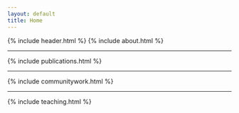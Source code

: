 ```yaml
---
layout: default
title: Home
---
```

{% include header.html %}
{% include about.html %}
<hr>
{% include publications.html %}
<hr>
{% include communitywork.html %}
<hr>
{% include teaching.html %}
